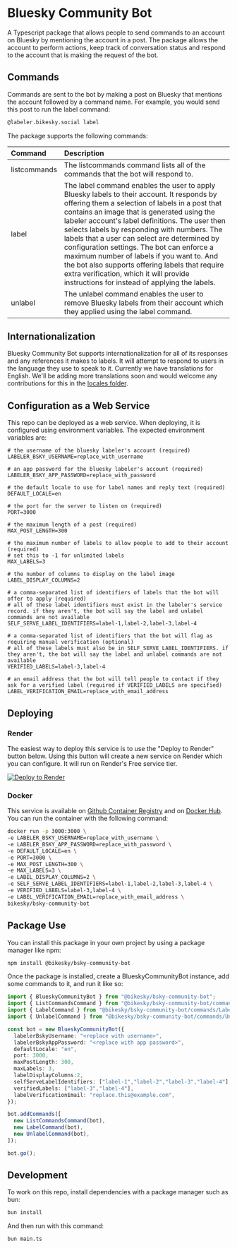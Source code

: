 # Bluesky Community Bot

A Typescript package that allows people to send commands to an account on Bluesky by mentioning the account in a post. The package allows the account to perform actions, keep track of conversation status and respond to the account that is making the request of the bot.

## Commands

Commands are sent to the bot by making a post on Bluesky that mentions the account followed by a command name. For example, you would send this post to run the label command:

```bash
@labeler.bikesky.social label
```

The package supports the following commands:

|Command|Description|
|:---|:---|
|listcommands|The listcommands command lists all of the commands that the bot will respond to.|
|label|The label command enables the user to apply Bluesky labels to their account. It responds by offering them a selection of labels in a post that contains an image that is generated using the labeler account's label definitions. The user then selects labels by responding with numbers. The labels that a user can select are determined by configuration settings. The bot can enforce a maximum number of labels if you want to. And the bot also supports offering labels that require extra verification, which it will provide instructions for instead of applying the labels.|
|unlabel|The unlabel command enables the user to remove Bluesky labels from their account which they applied using the label command.|

## Internationalization

Bluesky Community Bot supports internationalization for all of its responses and any references it makes to labels. It will attempt to respond to users in the language they use to speak to it. Currently we have translations for English. We'll be adding more translations soon and would welcome any contributions for this in the [locales folder](https://github.com/bikesky-social/bsky-community-bot/tree/main/locales).

## Configuration as a Web Service

This repo can be deployed as a web service. When deploying, it is configured using environment variables. The expected environment variables are:

```env
# the username of the bluesky labeler's account (required)
LABELER_BSKY_USERNAME=replace_with_username

# an app password for the bluesky labeler's account (required)
LABELER_BSKY_APP_PASSWORD=replace_with_password

# the default locale to use for label names and reply text (required)
DEFAULT_LOCALE=en

# the port for the server to listen on (required)
PORT=3000

# the maximum length of a post (required)
MAX_POST_LENGTH=300

# the maximum number of labels to allow people to add to their account (required)
# set this to -1 for unlimited labels
MAX_LABELS=3

# the number of columns to display on the label image
LABEL_DISPLAY_COLUMNS=2

# a comma-separated list of identifiers of labels that the bot will offer to apply (required)
# all of these label identifiers must exist in the labeler's service record. if they aren't, the bot will say the label and unlabel commands are not available
SELF_SERVE_LABEL_IDENTIFIERS=label-1,label-2,label-3,label-4

# a comma-separated list of identifiers that the bot will flag as requiring manual verification (optional)
# all of these labels must also be in SELF_SERVE_LABEL_IDENTIFIERS. if they aren't, the bot will say the label and unlabel commands are not available
VERIFIED_LABELS=label-3,label-4

# an email address that the bot will tell people to contact if they ask for a verified label (required if VERIFIED_LABELS are specified)
LABEL_VERIFICATION_EMAIL=replace_with_email_address
```

## Deploying

### Render

The easiest way to deploy this service is to use the "Deploy to Render" button below. Using this button will create a new service on Render which you can configure. It will run on Render's Free service tier.

<a href="https://render.com/deploy?repo=https://github.com/bikesky-social/bsky-community-bot">
<img src="https://render.com/images/deploy-to-render-button.svg" alt="Deploy to Render" />
</a>

### Docker

This service is available on [Github Container Registry](https://github.com/bikesky-social/bsky-community-bot/pkgs/container/bsky-community-bot) and on [Docker Hub](https://hub.docker.com/r/bikesky/bsky-community-bot). You can run the container with the following command:

```bash
docker run -p 3000:3000 \
-e LABELER_BSKY_USERNAME=replace_with_username \
-e LABELER_BSKY_APP_PASSWORD=replace_with_password \
-e DEFAULT_LOCALE=en \
-e PORT=3000 \
-e MAX_POST_LENGTH=300 \
-e MAX_LABELS=3 \
-e LABEL_DISPLAY_COLUMNS=2 \
-e SELF_SERVE_LABEL_IDENTIFIERS=label-1,label-2,label-3,label-4 \
-e VERIFIED_LABELS=label-3,label-4 \
-e LABEL_VERIFICATION_EMAIL=replace_with_email_address \
bikesky/bsky-community-bot
```

## Package Use

You can install this package in your own project by using a package manager like npm:

```bash
npm install @bikesky/bsky-community-bot
```

Once the package is installed, create a BlueskyCommunityBot instance, add some commands to it, and run it like so:

```typescript
import { BlueskyCommunityBot } from "@bikesky/bsky-community-bot";
import { ListCommandsCommand } from "@bikesky/bsky-community-bot/commands/ListComands";
import { LabelCommand } from "@bikesky/bsky-community-bot/commands/Label";
import { UnlabelCommand } from "@bikesky/bsky-community-bot/commands/Unlabel";

const bot = new BlueskyCommunityBot({
  labelerBskyUsername: "<replace with username>",
  labelerBskyAppPassword: "<replace with app password>",
  defaultLocale: "en",
  port: 3000,
  maxPostLength: 300,
  maxLabels: 3,
  labelDisplayColumns:2,
  selfServeLabelIdentifiers: ["label-1","label-2","label-3","label-4"],
  verifiedLabels: ["label-3","label-4"],
  labelVerificationEmail: "replace.this@example.com",
});

bot.addCommands([
  new ListCommandsCommand(bot),
  new LabelCommand(bot),
  new UnlabelCommand(bot),
]);

bot.go();
```

## Development

To work on this repo, install dependencies with a package manager such as bun:

```bash
bun install
```

And then run with this command:

```bash
bun main.ts
```
